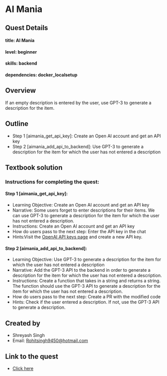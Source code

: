 # AI Mania

## Quest Details 
#### title: AI Mania 
#### level: beginner
#### skills: backend
#### dependencies: docker_localsetup


## Overview 
If an empty description is entered by the user, use GPT-3 to generate a description for the item.


## Outline 
- Step 1 [aimania_get_api_key]: Create an Open AI account and get an API key 
- Step 2 [aimania_add_api_to_backend]: Use GPT-3 to generate a description for the item for which the user has not entered a description


## Textbook solution 
### Instructions for completing the quest: 
#### Step 1 [aimania_get_api_key]: 
- Learning Objective: Create an Open AI account and get an API key
- Narrative: Some users forget to enter descriptions for their items. We can use GPT-3 to generate a description for the item for which the user has not entered a description.
- Instructions: Create an Open AI account and get an API key
- How do users pass to the next step: Enter the API key in the chat
- Hints:Visit the [OpenAI API keys page](https://beta.openai.com/account/api-keys) and create a new API key.

 
#### Step 2 [aimania_add_api_to_backend]:
- Learning Objective: Use GPT-3 to generate a description for the item for which the user has not entered a description
- Narrative: Add the GPT-3 API to the backend in order to generate a description for the item for which the user has not entered a description.
- Instructions: Create a function that takes in a string and returns a string. The function should use the GPT-3 API to generate a description for the item for which the user has not entered a description.
- How do users pass to the next step: Create a PR with the modified code
- Hints: Check if the user entered a description. If not, use the GPT-3 API to generate a description.


## Created by
- Shreyash Singh
- Email: Rohitsingh9450@hotmail.com

## Link to the quest
- [Click here](https://github.com/shreyashsingh-101/my_quest)